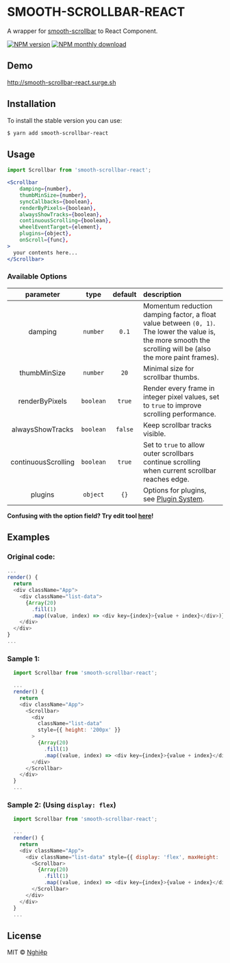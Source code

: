 # SMOOTH-SCROLLBAR-REACT

A wrapper for [smooth-scrollbar](https://github.com/idiotWu/react-smooth-scrollbar) to React Component.

[![NPM version](https://img.shields.io/npm/v/smooth-scrollbar-react.svg)](https://www.npmjs.com/package/smooth-scrollbar-react)
[![NPM monthly download](https://img.shields.io/npm/dm/smooth-scrollbar-react.svg)](https://www.npmjs.com/package/smooth-scrollbar-react)

## Demo

http://smooth-scrollbar-react.surge.sh

## Installation

To install the stable version you can use:

```sh
$ yarn add smooth-scrollbar-react
```

## Usage

```js
import Scrollbar from 'smooth-scrollbar-react';
```

```jsx
<Scrollbar
    damping={number},
    thumbMinSize={number},
    syncCallbacks={boolean},
    renderByPixels={boolean},
    alwaysShowTracks={boolean},
    continuousScrolling={boolean},
    wheelEventTarget={element},
    plugins={object},
    onScroll={func},
>
  your contents here...
</Scrollbar>
```

### Available Options

|      parameter      |   type    | default | description                                                                                                                                                    |
| :-----------------: | :-------: | :-----: | :------------------------------------------------------------------------------------------------------------------------------------------------------------- |
|       damping       | `number`  |  `0.1`  | Momentum reduction damping factor, a float value between `(0, 1)`. The lower the value is, the more smooth the scrolling will be (also the more paint frames). |
|    thumbMinSize     | `number`  |  `20`   | Minimal size for scrollbar thumbs.                                                                                                                             |
|   renderByPixels    | `boolean` | `true`  | Render every frame in integer pixel values, set to `true` to improve scrolling performance.                                                                    |
|  alwaysShowTracks   | `boolean` | `false` | Keep scrollbar tracks visible.                                                                                                                                 |
| continuousScrolling | `boolean` | `true`  | Set to `true` to allow outer scrollbars continue scrolling when current scrollbar reaches edge.                                                                |
|       plugins       | `object`  |  `{}`   | Options for plugins, see [Plugin System](https://github.com/idiotWu/smooth-scrollbar/blob/master/docs/plugin.md).                                              |

**Confusing with the option field? Try edit tool [here](http://idiotwu.github.io/smooth-scrollbar/)!**

## Examples

### Original code:

```js
...
render() {
  return
  <div className="App">
    <div className="list-data">
      {Array(20)
        .fill(1)
        .map((value, index) => <div key={index}>{value + index}</div>)}
    </div>
  </div>
}
...
```

### Sample 1:

```js
  import Scrollbar from 'smooth-scrollbar-react';

  ...
  render() {
    return
    <div className="App">
      <Scrollbar>
        <div
          className="list-data"
          style={{ height: '200px' }}
        >
          {Array(20)
            .fill(1)
            .map((value, index) => <div key={index}>{value + index}</div>)}
        </div>
      </Scrollbar>
    </div>
  }
  ...
```

### Sample 2: (Using `display: flex`)

```js
  import Scrollbar from 'smooth-scrollbar-react';

  ...
  render() {
    return
    <div className="App">
      <div className="list-data" style={{ display: 'flex', maxHeight: '200px' }}>
        <Scrollbar>
          {Array(20)
            .fill(1)
            .map((value, index) => <div key={index}>{value + index}</div>)}
        </Scrollbar>
      </div>
    </div>
  }
  ...
```

## License

MIT © [Nghiệp](http://nghiepit.pro)
